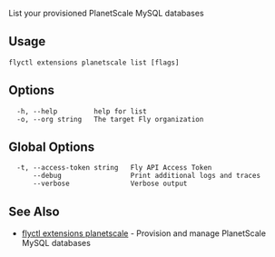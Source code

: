 List your provisioned PlanetScale MySQL databases

## Usage
~~~
flyctl extensions planetscale list [flags]
~~~

## Options

~~~
  -h, --help         help for list
  -o, --org string   The target Fly organization
~~~

## Global Options

~~~
  -t, --access-token string   Fly API Access Token
      --debug                 Print additional logs and traces
      --verbose               Verbose output
~~~

## See Also

* [flyctl extensions planetscale](/docs/flyctl/extensions-planetscale/)	 - Provision and manage PlanetScale MySQL databases

